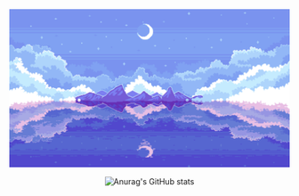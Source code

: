 
<div align="center">
<img src="https://github.com/Zoltus/Zoltus/blob/main/2y1r289m8ev71.gif?raw=true" />

![Anurag's GitHub stats](https://github-readme-stats.vercel.app/api?username=Zoltus&show_icons=true&theme=prussian)

</div>

  
<!---

<a href="https://github.com/anuraghazra/github-readme-stats">
  <img align="center" src="https://github-readme-stats.vercel.app/api/pin/?username=anuraghazra&repo=github-readme-stats" />
</a>
<a href="https://github.com/anuraghazra/convoychat">
  <img align="center" src="https://github-readme-stats-ten-murex-79.vercel.app/api/pin/?username=anuraghazra&repo=convoychat" />
</a>

 [![Top Langs](https://github-readme-stats-ten-murex-79.vercel.app/api/top-langs/?username=Zoltus)](https://github.com/Zoltus/Zoltus))

